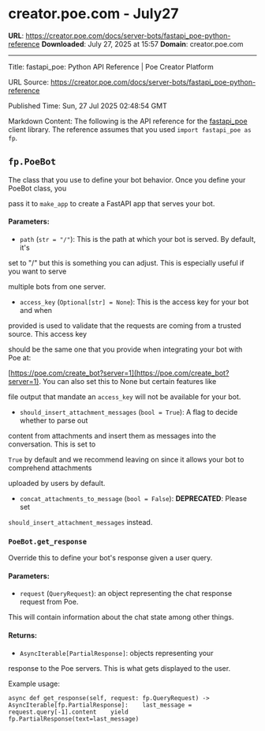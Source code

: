 # creator.poe.com - July27
**URL**: https://creator.poe.com/docs/server-bots/fastapi_poe-python-reference
**Downloaded**: July 27, 2025 at 15:57
**Domain**: creator.poe.com

---

Title: fastapi_poe: Python API Reference | Poe Creator Platform

URL Source: https://creator.poe.com/docs/server-bots/fastapi_poe-python-reference

Published Time: Sun, 27 Jul 2025 02:48:54 GMT

Markdown Content:
The following is the API reference for the [fastapi_poe](https://github.com/poe-platform/fastapi_poe) client library. The reference assumes that you used `import fastapi_poe as fp`.

`fp.PoeBot`
------------------------------------------------------------------------------------------------------------------------

The class that you use to define your bot behavior. Once you define your PoeBot class, you

pass it to `make_app` to create a FastAPI app that serves your bot.

#### Parameters:

*   `path` (`str = "/"`): This is the path at which your bot is served. By default, it's

set to "/" but this is something you can adjust. This is especially useful if you want to serve

multiple bots from one server.
*   `access_key` (`Optional[str] = None`): This is the access key for your bot and when

provided is used to validate that the requests are coming from a trusted source. This access key

should be the same one that you provide when integrating your bot with Poe at:

[https://poe.com/create_bot?server=1](https://poe.com/create_bot?server=1). You can also set this to None but certain features like

file output that mandate an `access_key` will not be available for your bot.
*   `should_insert_attachment_messages` (`bool = True`): A flag to decide whether to parse out

content from attachments and insert them as messages into the conversation. This is set to

`True` by default and we recommend leaving on since it allows your bot to comprehend attachments

uploaded by users by default.
*   `concat_attachments_to_message` (`bool = False`): **DEPRECATED**: Please set

`should_insert_attachment_messages` instead.

### `PoeBot.get_response`

Override this to define your bot's response given a user query.

#### Parameters:

*   `request` (`QueryRequest`): an object representing the chat response request from Poe.

This will contain information about the chat state among other things.

#### Returns:

*   `AsyncIterable[PartialResponse]`: objects representing your

response to the Poe servers. This is what gets displayed to the user.

Example usage:

`async def get_response(self, request: fp.QueryRequest) -> AsyncIterable[fp.PartialResponse]:    last_message = request.query[-1].content    yield fp.PartialResponse(text=last_message)`
